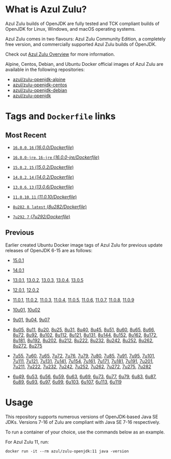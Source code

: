 What is Azul Zulu?
======================================

Azul Zulu builds of OpenJDK are fully tested and TCK compliant builds of OpenJDK for Linux, Windows, and macOS operating systems.

Azul Zulu comes in two flavours: Azul Zulu Community Edition, a completely free version, and commercially supported Azul Zulu builds of OpenJDK.

Check out [Azul Zulu Overview][3] for more information.

Alpine, Centos, Debian, and Ubuntu Docker official images of Azul Zulu are available in the following repositories:

  * [azul/zulu-openjdk-alpine][4]
  * [azul/zulu-openjdk-centos][5]
  * [azul/zulu-openjdk-debian][6]
  * [azul/zulu-openjdk][7]

Tags and `Dockerfile` links
===========================

Most Recent
-----------

 * [`16.0.0`, `16` (*16.0.0/Dockerfile*)][120]

 * [`16.0.0-jre`, `16-jre` (*16.0.0-jre/Dockerfile*)][121]

 * [`15.0.2`, `15` (*15.0.2/Dockerfile*)][118]
 
 * [`14.0.2`, `14` (*14.0.2/Dockerfile*)][117]

 * [`13.0.6`, `13` (*13.0.6/Dockerfile*)][115]

 * [`11.0.10`, `11` (*11.0.10/Dockerfile*)][107]

 * [`8u282`, `8`, `latest` (*8u282/Dockerfile*)][92]

 * [`7u292`, `7` (*7u292/Dockerfile*)][59]

Previous
--------

Earlier created Ubuntu Docker image tags of Azul Zulu for previous update releases of OpenJDK 6-15 are as follows:
* [15.0.1][118]

* [14.0.1][116]

* [13.0.1][110], [13.0.2][111], [13.0.3][112], [13.0.4][113], [13.0.5][114]

* [12.0.1][108], [12.0.2][109]

* [11.0.1][98], [11.0.2][99], [11.0.3][100], [11.0.4][101], [11.0.5][102], [11.0.6][103], [11.0.7][104], [11.0.8][105], [11.0.9][106]

* [10u01][96], [10u02][97]

* [9u01][93], [9u04][94], [9u07][95]

* [8u05][60], [8u11][61], [8u20][62], [8u25][63], [8u31][64], [8u40][65], [8u45][66], [8u51][67], [8u60][68], [8u65][69], [8u66][70], [8u72][71], [8u92][72], [8u102][73], [8u112][74], [8u121][75], [8u131][76], [8u144][77], [8u152][78], [8u162][79], [8u172][80], [8u181][81], [8u192][82], [8u202][83], [8u212][84], [8u222][85], [8u232][86], [8u242][87], [8u252][88], [8u262][89], [8u272][90], [8u275][91]

* [7u55][29], [7u60][30], [7u65][31], [7u72][32], [7u76][33], [7u79][34], [7u80][35], [7u85][36], [7u91][37], [7u95][38], [7u101][39], [7u111][40], [7u121][41], [7u131][42], [7u141][43], [7u154][44], [7u161][45], [7u171][46], [7u181][47], [7u191][48], [7u201][49], [7u211][50], [7u222][51], [7u232][52], [7u242][53], [7u252][54], [7u262][55], [7u272][56], [7u275][57], [7u282][58]

* [6u49][10], [6u53][11], [6u56][12], [6u59][13], [6u63][14], [6u69][15], [6u73][16], [6u77][17], [6u79][18], [6u83][19], [6u87][20], [6u89][21], [6u93][22], [6u97][23], [6u99][24], [6u103][25], [6u107][26], [6u113][27], [6u119][28]

Usage
=====

This repository supports numerous versions of OpenJDK-based Java SE JDKs. Versions 7-16 of Zulu are compliant with Java SE 7-16 respectively.

To run a container of your choice, use the commands below as an example.

For Azul Zulu 11, run:

    docker run -it --rm azul/zulu-openjdk:11 java -version

  [1]: https://www.azul.com/files/ZuluDocker60.gif
  [2]: https://www.azul.com/
  [3]: https://www.azul.com/products/zulu-community/
  [4]: https://hub.docker.com/r/azul/zulu-openjdk-alpine
  [5]: https://hub.docker.com/r/azul/zulu-openjdk-centos
  [6]: https://hub.docker.com/r/azul/zulu-openjdk-debian
  [7]: https://hub.docker.com/r/azul/zulu-openjdk

  [10]: https://github.com/zulu-openjdk/zulu-openjdk/blob/master/6u49-6.4.0.6/Dockerfile
  [11]: https://github.com/zulu-openjdk/zulu-openjdk/blob/master/6u53-6.5.0.2/Dockerfile
  [12]: https://github.com/zulu-openjdk/zulu-openjdk/blob/master/6u56-6.6.0.1/Dockerfile
  [13]: https://github.com/zulu-openjdk/zulu-openjdk/blob/master/6u59-6.7.0.2/Dockerfile
  [14]: https://github.com/zulu-openjdk/zulu-openjdk/blob/master/6u63-6.8.0.1/Dockerfile
  [15]: https://github.com/zulu-openjdk/zulu-openjdk/blob/master/6u69-6.9.0.3/Dockerfile
  [16]: https://github.com/zulu-openjdk/zulu-openjdk/blob/master/6u73-6.10.0.3/Dockerfile
  [17]: https://github.com/zulu-openjdk/zulu-openjdk/blob/master/6u77-6.11.0.2/Dockerfile
  [18]: https://github.com/zulu-openjdk/zulu-openjdk/blob/master/6u79-6.12.0.2/Dockerfile
  [19]: https://github.com/zulu-openjdk/zulu-openjdk/blob/master/6u83-6.13.0.3/Dockerfile
  [20]: https://github.com/zulu-openjdk/zulu-openjdk/blob/master/6u87-6.14.0.1/Dockerfile
  [21]: https://github.com/zulu-openjdk/zulu-openjdk/blob/master/6u89-6.15.0.1/Dockerfile
  [22]: https://github.com/zulu-openjdk/zulu-openjdk/blob/master/6u93-6.16.0.1/Dockerfile
  [23]: https://github.com/zulu-openjdk/zulu-openjdk/blob/master/6u97-6.17.0.1/Dockerfile
  [24]: https://github.com/zulu-openjdk/zulu-openjdk/blob/master/6u99-6.18.0.3/Dockerfile
  [25]: https://github.com/zulu-openjdk/zulu-openjdk/blob/master/6u103-6.19.0.1/Dockerfile
  [26]: https://github.com/zulu-openjdk/zulu-openjdk/blob/master/6u107-6.20.0.1/Dockerfile
  [27]: https://github.com/zulu-openjdk/zulu-openjdk/blob/master/6u113-6.21.0.3/Dockerfile
  [28]: https://github.com/zulu-openjdk/zulu-openjdk/blob/master/6u119-6.22.0.3/Dockerfile
  [29]: https://github.com/zulu-openjdk/zulu-openjdk/blob/master/7u55-7.4.0.5/Dockerfile
  [30]: https://github.com/zulu-openjdk/zulu-openjdk/blob/master/7u60-7.5.0.1/Dockerfile
  [31]: https://github.com/zulu-openjdk/zulu-openjdk/blob/master/7u65-7.6.0.1/Dockerfile
  [32]: https://github.com/zulu-openjdk/zulu-openjdk/blob/master/7u72-7.7.0.1/Dockerfile
  [33]: https://github.com/zulu-openjdk/zulu-openjdk/blob/master/7u76-7.8.0.3/Dockerfile
  [34]: https://github.com/zulu-openjdk/zulu-openjdk/blob/master/7u79-7.9.0.2/Dockerfile
  [35]: https://github.com/zulu-openjdk/zulu-openjdk/blob/master/7u80-7.10.0.1/Dockerfile
  [36]: https://github.com/zulu-openjdk/zulu-openjdk/blob/master/7u85-7.11.0.3/Dockerfile
  [37]: https://github.com/zulu-openjdk/zulu-openjdk/blob/master/7u91-7.12.0.3/Dockerfile
  [38]: https://github.com/zulu-openjdk/zulu-openjdk/blob/master/7u95-7.13.0.1/Dockerfile
  [39]: https://github.com/zulu-openjdk/zulu-openjdk/blob/master/7u101-7.14.0.5/Dockerfile
  [40]: https://github.com/zulu-openjdk/zulu-openjdk/blob/master/7u111-7.15.0.1/Dockerfile
  [41]: https://github.com/zulu-openjdk/zulu-openjdk/blob/master/7u121-7.16.0.1/Dockerfile
  [42]: https://github.com/zulu-openjdk/zulu-openjdk/blob/master/7u131-7.17.0.5/Dockerfile
  [43]: https://github.com/zulu-openjdk/zulu-openjdk/blob/master/7u141-7.18.0.3/Dockerfile
  [44]: https://github.com/zulu-openjdk/zulu-openjdk/blob/master/7u154-7.20.0.3/Dockerfile
  [45]: https://github.com/zulu-openjdk/zulu-openjdk/blob/master/7u161-7.21.0.3/Dockerfile
  [46]: https://github.com/zulu-openjdk/zulu-openjdk/blob/master/7u171-7.22.0.3/Dockerfile
  [47]: https://github.com/zulu-openjdk/zulu-openjdk/blob/master/7u181-7.23.0.1/Dockerfile
  [48]: https://github.com/zulu-openjdk/zulu-openjdk/blob/master/7u191-7.24.0.1/Dockerfile
  [49]: https://github.com/zulu-openjdk/zulu-openjdk/blob/master/7u201-7.25.0.5/Dockerfile
  [50]: https://github.com/zulu-openjdk/zulu-openjdk/blob/master/7u211-7.27.0.1/Dockerfile
  [51]: https://github.com/zulu-openjdk/zulu-openjdk/blob/master/7u222-7.29.0.5/Dockerfile
  [52]: https://github.com/zulu-openjdk/zulu-openjdk/blob/master/7u232-7.31.0.5/Dockerfile
  [53]: https://github.com/zulu-openjdk/zulu-openjdk/blob/master/7u242-7.34.0.5/Dockerfile
  [54]: https://github.com/zulu-openjdk/zulu-openjdk/blob/master/7u252-7.36.0.5/Dockerfile
  [55]: https://github.com/zulu-openjdk/zulu-openjdk/blob/master/7u262-7.38.0.11/Dockerfile
  [56]: https://github.com/zulu-openjdk/zulu-openjdk/blob/master/7u272-7.40.0.15/Dockerfile
  [57]: https://github.com/zulu-openjdk/zulu-openjdk/blob/master/7u282-7.42.0.13/Dockerfile
  [58]: https://github.com/zulu-openjdk/zulu-openjdk/blob/master/7u285-7.42.0.51/Dockerfile
  [59]: https://github.com/zulu-openjdk/zulu-openjdk/blob/master/7u292-7.44.0.11/Dockerfile
  [60]: https://github.com/zulu-openjdk/zulu-openjdk/blob/master/8u05-8.1.0.6/Dockerfile
  [61]: https://github.com/zulu-openjdk/zulu-openjdk/blob/master/8u11-8.2.0.1/Dockerfile
  [62]: https://github.com/zulu-openjdk/zulu-openjdk/blob/master/8u20-8.3.0.1/Dockerfile
  [63]: https://github.com/zulu-openjdk/zulu-openjdk/blob/master/8u25-8.4.0.1/Dockerfile
  [64]: https://github.com/zulu-openjdk/zulu-openjdk/blob/master/8u31-8.5.0.1/Dockerfile
  [65]: https://github.com/zulu-openjdk/zulu-openjdk/blob/master/8u40-8.6.0.1/Dockerfile
  [66]: https://github.com/zulu-openjdk/zulu-openjdk/blob/master/8u45-8.7.0.5/Dockerfile
  [67]: https://github.com/zulu-openjdk/zulu-openjdk/blob/master/8u51-8.8.0.3/Dockerfile
  [68]: https://github.com/zulu-openjdk/zulu-openjdk/blob/master/8u60-8.9.0.4/Dockerfile
  [69]: https://github.com/zulu-openjdk/zulu-openjdk/blob/master/8u65-8.10.0.1/Dockerfile
  [70]: https://github.com/zulu-openjdk/zulu-openjdk/blob/master/8u66-8.11.0.1/Dockerfile
  [71]: https://github.com/zulu-openjdk/zulu-openjdk/blob/master/8u72-8.13.0.5/Dockerfile
  [72]: https://github.com/zulu-openjdk/zulu-openjdk/blob/master/8u92-8.15.0.1/Dockerfile
  [73]: https://github.com/zulu-openjdk/zulu-openjdk/blob/master/8u102-8.17.0.3/Dockerfile
  [74]: https://github.com/zulu-openjdk/zulu-openjdk/blob/master/8u112-8.19.0.1/Dockerfile
  [75]: https://github.com/zulu-openjdk/zulu-openjdk/blob/master/8u121-8.20.0.5/Dockerfile
  [76]: https://github.com/zulu-openjdk/zulu-openjdk/blob/master/8u131-8.21.0.1/Dockerfile
  [77]: https://github.com/zulu-openjdk/zulu-openjdk/blob/master/8u144-8.23.0.3/Dockerfile
  [78]: https://github.com/zulu-openjdk/zulu-openjdk/blob/master/8u152-8.25.0.1/Dockerfile
  [79]: https://github.com/zulu-openjdk/zulu-openjdk/blob/master/8u162-8.27.0.7/Dockerfile
  [80]: https://github.com/zulu-openjdk/zulu-openjdk/blob/master/8u172-8.30.0.1/Dockerfile
  [81]: https://github.com/zulu-openjdk/zulu-openjdk/blob/master/8u181-8.31.0.1/Dockerfile
  [82]: https://github.com/zulu-openjdk/zulu-openjdk/blob/master/8u192-8.33.0.1/Dockerfile
  [83]: https://github.com/zulu-openjdk/zulu-openjdk/blob/master/8u202-8.36.0.1/Dockerfile
  [84]: https://github.com/zulu-openjdk/zulu-openjdk/blob/master/8u212-8.38.0.13/Dockerfile
  [85]: https://github.com/zulu-openjdk/zulu-openjdk/blob/master/8u222-8.40.0.25/Dockerfile
  [86]: https://github.com/zulu-openjdk/zulu-openjdk/blob/master/8u232-8.42.0.23/Dockerfile
  [87]: https://github.com/zulu-openjdk/zulu-openjdk/blob/master/8u242-8.44.0.11/Dockerfile
  [88]: https://github.com/zulu-openjdk/zulu-openjdk/blob/master/8u252-8.46.0.19/Dockerfile
  [89]: https://github.com/zulu-openjdk/zulu-openjdk/blob/master/8u262-8.48.0.51/Dockerfile
  [90]: https://github.com/zulu-openjdk/zulu-openjdk/blob/master/8u272-8.50.0.21/Dockerfile
  [91]: https://github.com/zulu-openjdk/zulu-openjdk/blob/master/8u275-8.50.0.53/Dockerfile
  [92]: https://github.com/zulu-openjdk/zulu-openjdk/blob/master/8u282-8.52.0.23/Dockerfile
  [93]: https://github.com/zulu-openjdk/zulu-openjdk/blob/master/9u01-9.0.1.3/Dockerfile
  [94]: https://github.com/zulu-openjdk/zulu-openjdk/blob/master/9u04-9.0.4.1/Dockerfile
  [95]: https://github.com/zulu-openjdk/zulu-openjdk/blob/master/9u07-9.0.7.1/Dockerfile
  [96]: https://github.com/zulu-openjdk/zulu-openjdk/blob/master/10u01-10.2/Dockerfile
  [97]: https://github.com/zulu-openjdk/zulu-openjdk/blob/master/10u02-10.3/Dockerfile
  [98]: https://github.com/zulu-openjdk/zulu-openjdk/blob/master/11.0.1-11.2/Dockerfile
  [99]: https://github.com/zulu-openjdk/zulu-openjdk/blob/master/11.0.2-11.29/Dockerfile
  [100]: https://github.com/zulu-openjdk/zulu-openjdk/blob/master/11.0.3-11.31/Dockerfile
  [101]: https://github.com/zulu-openjdk/zulu-openjdk/blob/master/11.0.4-11.33/Dockerfile
  [102]: https://github.com/zulu-openjdk/zulu-openjdk/blob/master/11.0.5-11.35/Dockerfile
  [103]: https://github.com/zulu-openjdk/zulu-openjdk/blob/master/11.0.6-11.37/Dockerfile
  [104]: https://github.com/zulu-openjdk/zulu-openjdk/blob/master/11.0.7-11.39.15/Dockerfile
  [105]: https://github.com/zulu-openjdk/zulu-openjdk/blob/master/11.0.8-11.41.23/Dockerfile
  [106]: https://github.com/zulu-openjdk/zulu-openjdk/blob/master/11.0.9-11.43.21/Dockerfile
  [107]: https://github.com/zulu-openjdk/zulu-openjdk/blob/master/11.0.10-11.45.27/Dockerfile
  [108]: https://github.com/zulu-openjdk/zulu-openjdk/blob/master/12.0.1-12.2/Dockerfile
  [109]: https://github.com/zulu-openjdk/zulu-openjdk/blob/master/12.0.2-12.3/Dockerfile
  [110]: https://github.com/zulu-openjdk/zulu-openjdk/blob/master/13.0.1-13.28/Dockerfile
  [111]: https://github.com/zulu-openjdk/zulu-openjdk/blob/master/13.0.2-13.29/Dockerfile
  [112]: https://github.com/zulu-openjdk/zulu-openjdk/blob/master/13.0.3-13.31.11/Dockerfile
  [113]: https://github.com/zulu-openjdk/zulu-openjdk/blob/master/13.0.4-13.33.25/Dockerfile
  [114]: https://github.com/zulu-openjdk/zulu-openjdk/blob/master/13.0.5-13.35.17/Dockerfile
  [115]: https://github.com/zulu-openjdk/zulu-openjdk/blob/master/13.0.6-13.37.21/Dockerfile
  [116]: https://github.com/zulu-openjdk/zulu-openjdk/blob/master/14.0.1-14.28.21/Dockerfile
  [117]: https://github.com/zulu-openjdk/zulu-openjdk/blob/master/14.0.2-14.29.23/Dockerfile
  [118]: https://github.com/zulu-openjdk/zulu-openjdk/blob/master/15.0.1-15.28.51/Dockerfile
  [119]: https://github.com/zulu-openjdk/zulu-openjdk/blob/master/15.0.2-15.29.15/Dockerfile
  [120]: https://github.com/zulu-openjdk/zulu-openjdk/blob/master/16.0.0-16.28.11/Dockerfile
  [121]: https://github.com/zulu-openjdk/zulu-openjdk/blob/master/16.0.0-16.28.11-jre/Dockerfile
